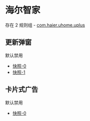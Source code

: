 # 海尔智家

存在 2 规则组 - [com.haier.uhome.uplus](/src/apps/com.haier.uhome.uplus.ts)

## 更新弹窗

默认禁用

- [快照-0](https://i.gkd.li/import/12726844)
- [快照-1](https://i.gkd.li/import/12726801)

## 卡片式广告

默认禁用

- [快照-0](https://i.gkd.li/import/12726829)
